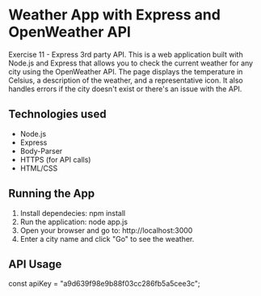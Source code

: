 # Weather App with Express and OpenWeather API

Exercise 11 - Express 3rd party API.
This is a web application built with Node.js and Express that allows you to check the current weather for any city using the OpenWeather API.
The page displays the temperature in Celsius, a description of the weather, and a representative icon.
It also handles errors if the city doesn't exist or there's an issue with the API.

## Technologies used
- Node.js
- Express
- Body-Parser
- HTTPS (for API calls)
- HTML/CSS 

## Running the App

1. Install dependecies: npm install
2. Run the application: node app.js
3. Open your browser and go to: http://localhost:3000
4. Enter a city name and click "Go" to see the weather.

## API Usage
const apiKey = "a9d639f98e9b88f03cc286fb5a5cee3c";  

